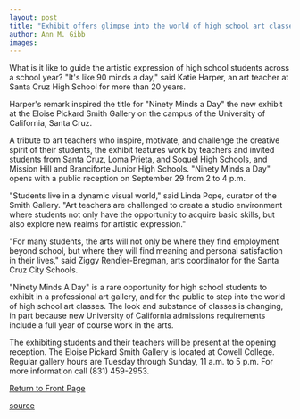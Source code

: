 ```yaml
---
layout: post
title: "Exhibit offers glimpse into the world of high school art classes"
author: Ann M. Gibb
images:
---
```


What is it like to guide the artistic expression of high school students across a school year? "It's like 90 minds a day," said Katie Harper, an art teacher at Santa Cruz High School for more than 20 years.

Harper's remark inspired the title for "Ninety Minds a Day" the new exhibit at the Eloise Pickard Smith Gallery on the campus of the University of California, Santa Cruz.

A tribute to art teachers who inspire, motivate, and challenge the creative spirit of their students, the exhibit features work by teachers and invited students from Santa Cruz, Loma Prieta, and Soquel High Schools, and Mission Hill and Branciforte Junior High Schools. "Ninety Minds a Day" opens with a public reception on September 29 from 2 to 4 p.m.

"Students live in a dynamic visual world," said Linda Pope, curator of the Smith Gallery. "Art teachers are challenged to create a studio environment where students not only have the opportunity to acquire basic skills, but also explore new realms for artistic expression."

"For many students, the arts will not only be where they find employment beyond school, but where they will find meaning and personal satisfaction in their lives," said Ziggy Rendler-Bregman, arts coordinator for the Santa Cruz City Schools.

"Ninety Minds A Day" is a rare opportunity for high school students to exhibit in a professional art gallery, and for the public to step into the world of high school art classes. The look and substance of classes is changing, in part because new University of California admissions requirements include a full year of course work in the arts.

The exhibiting students and their teachers will be present at the opening reception. The Eloise Pickard Smith Gallery is located at Cowell College. Regular gallery hours are Tuesday through Sunday, 11 a.m. to 5 p.m. For more information call (831) 459-2953.

  

[Return to Front Page][1]

[1]: http://currents.ucsc.edu/

[source](http://www1.ucsc.edu/currents/02-03/09-23/exhibit.html "Permalink to exhibit")

